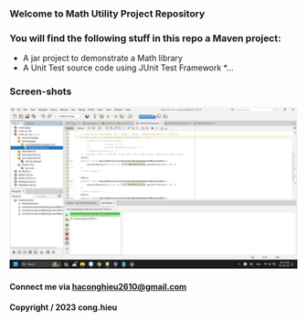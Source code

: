### Welcome to Math Utility Project Repository

### You will find the following stuff in this repo a Maven project:

* A jar project to demonstrate a Math library
* A Unit Test source code using JUnit Test Framework
*...

### Screen-shots
![Source-with-JUnit](https://github.com/Ambrose47/math-util-mvn/blob/main/screenshots/Source-code-with-JUnit.png)

#### Connect me via haconghieu2610@gmail.com

#### Copyright &#47; 2023 cong.hieu